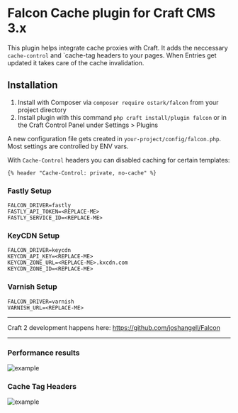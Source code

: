 # Falcon Cache plugin for Craft CMS 3.x

This plugin helps integrate cache proxies with Craft. It adds the neccessary `cache-control` and `cache-tag headers to your pages. 
When Entries get updated it takes care of the cache invalidation.

## Installation

1. Install with Composer via `composer require ostark/falcon` from your project directory
2. Install plugin with this command `php craft install/plugin falcon` or in the Craft Control Panel under Settings > Plugins

A new configuration file gets created in `your-project/config/falcon.php`. Most settings are controlled by ENV vars.

With `Cache-Control` headers you can disabled caching for certain templates:
```
{% header "Cache-Control: private, no-cache" %}
```

### Fastly Setup
```
FALCON_DRIVER=fastly
FASTLY_API_TOKEN=<REPLACE-ME>
FASTLY_SERVICE_ID=<REPLACE-ME>
```

### KeyCDN Setup
```
FALCON_DRIVER=keycdn
KEYCDN_API_KEY=<REPLACE-ME>
KEYCDN_ZONE_URL=<REPLACE-ME>.kxcdn.com
KEYCDN_ZONE_ID=<REPLACE-ME>
```

### Varnish Setup
```
FALCON_DRIVER=varnish
VARNISH_URL=<REPLACE-ME>
```


---

Craft 2 development happens here: https://github.com/joshangell/Falcon

---

### Performance results
![example](https://github.com/ostark/falcon-craft3/blob/master/resources/preformance.png)

### Cache Tag Headers
![example](https://github.com/ostark/falcon-craft3/blob/master/resources/response-header.png)


